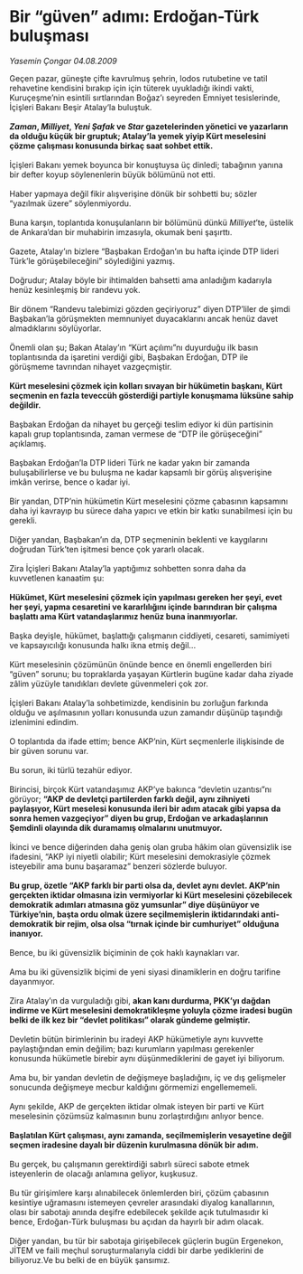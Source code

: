# Bir “güven” adımı: Erdoğan-Türk buluşması

*Yasemin Çongar 04.08.2009*

<div class="taraf_structure_2col_1zq">
<div class="margen_n">



 <p>Geçen pazar, güneşte çifte kavrulmuş şehrin, lodos rutubetine ve tatil rehavetine kendisini bırakıp için için tüterek uyukladığı ikindi vakti, Kuruçeşme’nin esintili sırtlarından Boğaz’ı seyreden Emniyet tesislerinde, İçişleri Bakanı Beşir Atalay‘la buluştuk. <b><i><br/><br/>Zaman</i>, <i>Milliyet</i>, <i>Yeni Şafak</i> ve <i>Star</i> gazetelerinden yönetici ve yazarların da olduğu küçük bir gruptuk; Atalay’la yemek yiyip Kürt meselesini çözme çalışması konusunda birkaç saat sohbet ettik. </b><br/><br/>İçişleri Bakanı yemek boyunca bir konuştuysa üç dinledi; tabağının yanına bir defter koyup söylenenlerin büyük bölümünü not etti. <br/><br/>Haber yapmaya değil fikir alışverişine dönük bir sohbetti bu; sözler “yazılmak üzere” söylenmiyordu. <br/><br/>Buna karşın, toplantıda konuşulanların bir bölümünü dünkü <i>Milliyet</i>’te, üstelik de Ankara’dan bir muhabirin imzasıyla, okumak beni şaşırttı. <br/><br/>Gazete, Atalay’ın bizlere “Başbakan Erdoğan’ın bu hafta içinde DTP lideri Türk’le görüşebileceğini” söylediğini yazmış. <br/><br/>Doğrudur; Atalay böyle bir ihtimalden bahsetti ama anladığım kadarıyla henüz kesinleşmiş bir randevu yok. <br/><br/>Bir dönem “Randevu talebimizi gözden geçiriyoruz” diyen DTP’liler de şimdi Başbakan’la görüşmekten memnuniyet duyacaklarını ancak henüz davet almadıklarını söylüyorlar. <br/><br/>Önemli olan şu; Bakan Atalay’ın “Kürt açılımı”nı duyurduğu ilk basın toplantısında da işaretini verdiği gibi, Başbakan Erdoğan, DTP ile görüşmeme tavrından nihayet vazgeçmiştir. <b><br/><br/>Kürt meselesini çözmek için kolları sıvayan bir hükümetin başkanı, Kürt seçmenin en fazla teveccüh gösterdiği partiyle konuşmama lüksüne sahip değildir.</b> <br/><br/>Başbakan Erdoğan da nihayet bu gerçeği teslim ediyor ki dün partisinin kapalı grup toplantısında, zaman vermese de “DTP ile görüşeceğini” açıklamış. <br/><br/>Başbakan Erdoğan’la DTP lideri Türk ne kadar yakın bir zamanda buluşabilirlerse ve bu buluşma ne kadar kapsamlı bir görüş alışverişine imkân verirse, bence o kadar iyi. <br/><br/>Bir yandan, DTP’nin hükümetin Kürt meselesini çözme çabasının kapsamını daha iyi kavrayıp bu sürece daha yapıcı ve etkin bir katkı sunabilmesi için bu gerekli. <br/><br/>Diğer yandan, Başbakan’ın da, DTP seçmeninin beklenti ve kaygılarını doğrudan Türk’ten işitmesi bence çok yararlı olacak. <br/><br/>Zira İçişleri Bakanı Atalay’la yaptığımız sohbetten sonra daha da kuvvetlenen kanaatim şu: <b><br/><br/>Hükümet, Kürt meselesini çözmek için yapılması gereken her şeyi, evet her şeyi, yapma cesaretini ve kararlılığını içinde barındıran bir çalışma başlattı ama Kürt vatandaşlarımız henüz buna inanmıyorlar.</b> <br/><br/>Başka deyişle, hükümet, başlattığı çalışmanın ciddiyeti, cesareti, samimiyeti ve kapsayıcılığı konusunda halkı ikna etmiş değil... <br/><br/>Kürt meselesinin çözümünün önünde bence en önemli engellerden biri “güven” sorunu; bu topraklarda yaşayan Kürtlerin bugüne kadar daha ziyade zâlim yüzüyle tanıdıkları devlete güvenmeleri çok zor. <br/><br/>İçişleri Bakanı Atalay’la sohbetimizde, kendisinin bu zorluğun farkında olduğu ve aşılmasının yolları konusunda uzun zamandır düşünüp taşındığı izlenimini edindim. <br/><br/>O toplantıda da ifade ettim; bence AKP’nin, Kürt seçmenlerle ilişkisinde de bir güven sorunu var. <br/><br/>Bu sorun, iki türlü tezahür ediyor. <br/><br/>Birincisi, birçok Kürt vatandaşımız AKP’ye bakınca “devletin uzantısı”nı görüyor; <b>“AKP de devletçi partilerden farklı değil, aynı zihniyeti paylaşıyor, Kürt meselesi konusunda ileri bir adım atacak gibi yapsa da sonra hemen vazgeçiyor” diyen bu grup, Erdoğan ve arkadaşlarının Şemdinli olayında dik duramamış olmalarını unutmuyor.</b> <br/><br/>İkinci ve bence diğerinden daha geniş olan gruba hâkim olan güvensizlik ise ifadesini, “AKP iyi niyetli olabilir; Kürt meselesini demokrasiyle çözmek isteyebilir ama bunu başaramaz” benzeri sözlerde buluyor. <b><br/><br/>Bu grup, özetle “AKP farklı bir parti olsa da, devlet aynı devlet. AKP’nin gerçekten iktidar olmasına izin vermiyorlar ki Kürt meselesini çözebilecek demokratik adımları atmasına göz yumsunlar” diye düşünüyor ve Türkiye’nin, başta ordu olmak üzere seçilmemişlerin iktidarındaki anti-demokratik bir rejim, olsa olsa “tırnak içinde bir cumhuriyet” olduğuna inanıyor.</b> <br/><br/>Bence, bu iki güvensizlik biçiminin de çok haklı kaynakları var. <br/><br/>Ama bu iki güvensizlik biçimi de yeni siyasi dinamiklerin en doğru tarifine dayanmıyor. <br/><br/>Zira Atalay’ın da vurguladığı gibi, <b>akan kanı durdurma, PKK’yı dağdan indirme ve Kürt meselesini demokratikleşme yoluyla çözme iradesi bugün belki de ilk kez bir “devlet politikası” olarak gündeme gelmiştir.</b> <br/><br/>Devletin bütün birimlerinin bu iradeyi AKP hükümetiyle aynı kuvvette paylaştığından emin değilim; bazı kurumların yapılması gerekenler konusunda hükümetle birebir aynı düşünmediklerini de gayet iyi biliyorum. <br/><br/>Ama bu, bir yandan devletin de değişmeye başladığını, iç ve dış gelişmeler sonucunda değişmeye mecbur kaldığını görmemizi engellememeli. <br/><br/>Aynı şekilde, AKP de gerçekten iktidar olmak isteyen bir parti ve Kürt meselesinin çözümsüz kalmasının bunu zorlaştırdığını anlıyor bence. <b><br/><br/>Başlatılan Kürt çalışması, aynı zamanda, seçilmemişlerin vesayetine değil seçmen iradesine dayalı bir düzenin kurulmasına dönük bir adım.</b> <br/><br/>Bu gerçek, bu çalışmanın gerektirdiği sabırlı süreci sabote etmek isteyenlerin de olacağı anlamına geliyor, kuşkusuz. <br/><br/>Bu tür girişimlere karşı alınabilecek önlemlerden biri, çözüm çabasının kesintiye uğramasını istemeyen çevreler arasındaki diyalog kanallarının, olası bir sabotajı anında deşifre edebilecek şekilde açık tutulmasıdır ki bence, Erdoğan-Türk buluşması bu açıdan da hayırlı bir adım olacak. <br/><br/>Diğer yandan, bu tür bir sabotaja girişebilecek güçlerin bugün Ergenekon, JİTEM ve faili meçhul soruşturmalarıyla ciddi bir darbe yediklerini de biliyoruz.Ve bu belki de en büyük şansımız.</p>
<br/>
<br/>
<br/>



<br/>


<div id="taraf_not">
</div>

</div>


</div>
